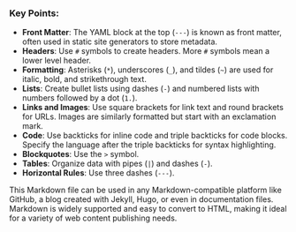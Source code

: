 ### Key Points:

- **Front Matter**: The YAML block at the top (`---`) is known as front matter, often used in static site generators to store metadata.
- **Headers**: Use `#` symbols to create headers. More `#` symbols mean a lower level header.
- **Formatting**: Asterisks (`*`), underscores (`_`), and tildes (`~`) are used for italic, bold, and strikethrough text.
- **Lists**: Create bullet lists using dashes (`-`) and numbered lists with numbers followed by a dot (`1.`).
- **Links and Images**: Use square brackets for link text and round brackets for URLs. Images are similarly formatted but start with an exclamation mark.
- **Code**: Use backticks for inline code and triple backticks for code blocks. Specify the language after the triple backticks for syntax highlighting.
- **Blockquotes**: Use the `>` symbol.
- **Tables**: Organize data with pipes (`|`) and dashes (`-`).
- **Horizontal Rules**: Use three dashes (`---`).

This Markdown file can be used in any Markdown-compatible platform like GitHub, a blog created with Jekyll, Hugo, or even in documentation files. Markdown is widely supported and easy to convert to HTML, making it ideal for a variety of web content publishing needs.
